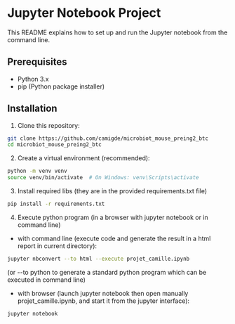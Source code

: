 # Jupyter Notebook Project

This README explains how to set up and run the Jupyter notebook from the command line.

## Prerequisites

- Python 3.x
- pip (Python package installer)

## Installation

1. Clone this repository:
```bash
git clone https://github.com/camigde/microbiot_mouse_preing2_btc
cd microbiot_mouse_preing2_btc
```

2. Create a virtual environment (recommended):
```bash
python -m venv venv
source venv/bin/activate  # On Windows: venv\Scripts\activate
```

3. Install required libs (they are in the provided requirements.txt file)
```bash
pip install -r requirements.txt
```

4. Execute python program (in a browser with jupyter notebook or in command line)

- with command line (execute code and generate the result in a html report in current directory):
```bash
jupyter nbconvert --to html --execute projet_camille.ipynb
```
(or --to python to generate a standard python program which can be executed in command line)

- with browser (launch jupyter notebook then open manually projet_camille.ipynb, and start it from the jupyter interface):
```bash
jupyter notebook
```

